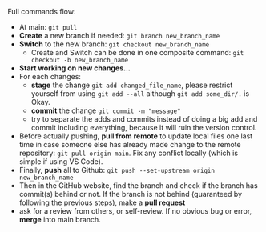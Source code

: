 Full commands flow:
* At main: `git pull`
* __Create__ a new branch if needed: `git branch new_branch_name`
* __Switch__ to the new branch: `git checkout new_branch_name`
  * Create and Switch can be done in one composite command: `git checkout -b new_branch_name`
* __Start working on new changes...__
* For each changes:
  * __stage__ the change `git add changed_file_name`, please restrict yourself from using `git add --all` although `git add some_dir/.` is Okay. 
  * __commit__ the change `git commit -m "message"`
  * try to separate the adds and commits instead of doing a big add and commit including everything, because it will ruin the version control. 
* Before actually pushing, __pull from remote__ to update local files one last time in case someone else has already made change to the remote repository: `git pull origin main`. Fix any conflict locally (which is simple if using VS Code). 
* Finally, __push__ all to Github: `git push --set-upstream origin new_branch_name`
* Then in the GitHub website, find the branch and check if the branch has commit(s) behind or not. If the branch is not behind (guaranteed by following the previous steps), make a __pull request__ 
* ask for a review from others, or self-review. If no obvious bug or error, __merge__ into main branch.